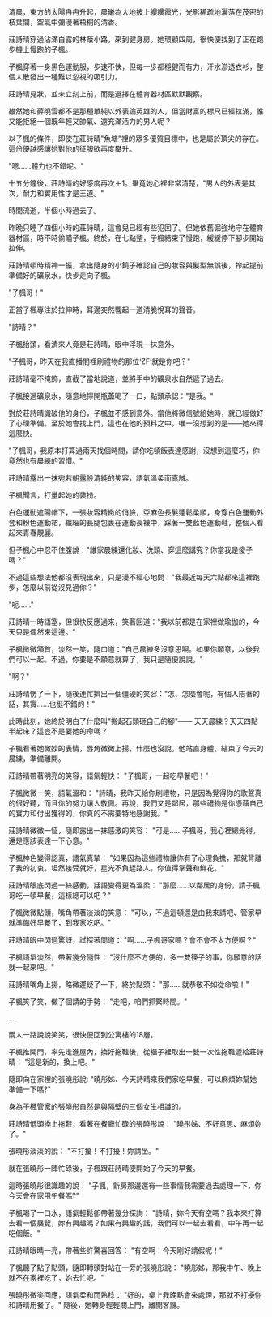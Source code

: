 清晨，東方的太陽冉冉升起，晨曦為大地披上縷縷霞光，光影稀疏地灑落在茂密的枝葉間，空氣中彌漫著梧桐的清香。

莊詩晴穿過沾滿白露的林蔭小路，來到健身房。她環顧四周，很快便找到了正在跑步機上慢跑的子楓。

子楓穿著一身黑色運動服，步速不快，但每一步都穩健而有力，汗水滲透衣衫，整個人散發出一種難以忽視的吸引力。

莊詩晴見狀，並未立刻上前，而是選擇在體育器材區默默觀察。

雖然她和薛曉雲都不是那種單純以外表論英雄的人，但當財富的標尺已經拉滿，誰又能拒絕一個既年輕又帥氣、還充滿活力的男人呢？

以子楓的條件，即使在莊詩晴"魚塘"裡的眾多優質目標中，也是屬於頂尖的存在。這份優越感讓她對他的征服欲再度攀升。

"嗯……體力也不錯呢。"

十五分鐘後，莊詩晴的好感度再次＋1。畢竟她心裡非常清楚，"男人的外表是其次，耐力和實用性才是王道。"

時間流逝，半個小時過去了。

昨晚只睡了四個小時的莊詩晴，這會兒已經有些犯困了。但她依舊倔強地守在體育器材區，時不時偷瞄子楓。終於，在七點整，子楓結束了慢跑，緩緩停下腳步開始拉伸。

莊詩晴頓時精神一振，拿出隨身的小鏡子確認自己的妝容與髮型無誤後，拎起提前準備好的礦泉水，快步走向子楓。

"子楓哥！"

正當子楓專注於拉伸時，耳邊突然響起一道清脆悅耳的聲音。

"詩晴？"

子楓抬頭，看清來人竟是莊詩晴，眼中浮現一抹意外。

"子楓哥，昨天在我直播間裡刷禮物的那位‘ZF’就是你吧？"

莊詩晴毫不掩飾，直截了當地說道，並將手中的礦泉水自然遞了過去。

子楓接過礦泉水，隨意地擰開瓶蓋喝了一口，點頭承認："是我。"

對於莊詩晴識破他的身份，子楓並不感到意外。當他將微信號給她時，就已經做好了心理準備。至於她會找上門，這也在他的預料之中，唯一沒想到的是——她來得這麼快。

"子楓哥，我原本打算過兩天找個時間，請你吃頓飯表達感謝，沒想到這麼巧，你竟然也有晨練的習慣。"

莊詩晴露出一抹宛若朝露般清純的笑容，語氣溫柔而真誠。

子楓聞言，打量起她的裝扮。

白色運動遮陽帽下，一張妝容精緻的俏臉，亞麻色長髮蓬鬆柔順，身穿白色運動外套和粉色運動裙，纖細的長腿包裹在運動長襪中，踩著一雙藍色運動鞋，整個人看起來青春靚麗。

但子楓心中忍不住腹誹："誰家晨練還化妝、洗頭、穿這麼講究？你當我是傻子嗎？"

不過這些想法他都沒表現出來，只是漫不經心地問："我最近每天六點都來這裡跑步，怎麼以前從沒見過你？"

"呃……"

莊詩晴一時語塞，但很快反應過來，笑著回道："我以前都是在家裡做瑜伽的，今天只是偶然來這邊。"

子楓微微頷首，淡然一笑，隨口道："自己晨練多沒意思啊。如果你願意，以後我們可以一起。不過，你要是不願意就算了，我只是隨便說說。"

"啊？"

莊詩晴愣了一下，隨後連忙擠出一個僵硬的笑容："怎、怎麼會呢，有個人陪著的話，其實……也挺不錯的！"

此時此刻，她終於明白了什麼叫"搬起石頭砸自己的腳"——
天天晨練？天天四點半起床？這豈不是要她的命嗎？

子楓看著她微妙的表情，唇角微微上揚，什麼也沒說。他站直身體，結束了今天的晨練，準備離開。

莊詩晴帶著明亮的笑容，語氣輕快：
"子楓哥，一起吃早餐吧！"

子楓微微一笑，語氣溫和：
"詩晴，我昨天給你刷禮物，只是因為覺得你的歌聲真的很好聽，而且你的努力讓人敬佩。再說，我們又是鄰居，那些禮物是你憑藉自己的實力和付出獲得的，你真的不需要特地感謝我。"

莊詩晴微微一怔，隨即露出一抹感激的笑容：
"可是……子楓哥，我心裡總覺得，還是應該表達一下心意。"

子楓神色變得認真，語氣真摯：
"如果因為這些禮物讓你有了心理負擔，那就背離了我的初衷。坦然接受就好，星光不負趕路人，你值得掌聲和鮮花。"

莊詩晴眼底閃過一絲感動，話語變得更為溫柔：
"那麼……以鄰居的身份，請子楓哥吃一頓早餐，這樣總可以吧？"

子楓微微點頭，嘴角帶著淡淡的笑意：
"可以，不過這頓還是由我來請吧、管家早就準備好早餐了，到我家吃吧。"

莊詩晴眼中閃過驚訝，試探著問道：
"啊……子楓哥家嗎？會不會不太方便啊？"

子楓語氣淡然，帶著幾分隨性：
"沒什麼不方便的，多一雙筷子的事，你願意的話就一起來吧。"

莊詩晴嘴角上揚，略微遲疑了一下，終於點頭：
"那……就恭敬不如從命啦！"

子楓笑了笑，做了個請的手勢：
"走吧，咱們抓緊時間。"

...

兩人一路說說笑笑，很快便回到公寓樓的18層。

子楓推開門，率先走進屋內，換好拖鞋後，從櫃子裡取出一雙一次性拖鞋遞給莊詩晴：
"這是新的，換上吧。"

隨即向在家裡的張曉彤說:
"曉彤姊、今天詩晴來我們家吃早餐，可以麻煩妳幫她準備一下嗎?"

身為子楓管家的張曉彤自然是與隔壁的三個女生相識的。

莊詩晴低頭換上拖鞋，看著在餐廳忙碌的張曉彤說：
"曉彤姊、不好意思、麻煩妳了。"

張曉彤淡淡的說：
"不打擾！不打擾！妳請坐。"

就在張曉彤一陣忙碌後，子楓跟莊詩晴便開始了今天的早餐。

這時張曉彤很識趣的說：
"子楓，新房那邊還有一些事情我需要過去處理一下，你今天會在家用午餐嗎?"

子楓喝了一口水，語氣輕鬆卻帶著幾分探詢：
"詩晴，妳今天有空嗎？我本來打算去看一個展覽，妳有興趣嗎？如果有興趣的話，我們可以一起去看看，中午再一起吃個飯。"

莊詩晴眼睛一亮，帶著些許驚喜回答：
"有空啊！今天剛好請假呢！"

子楓聽了點了點頭，隨即轉頭對站在一旁的張曉彤說：
"曉彤姊，那我中午、晚上就不在家裡吃了，妳去忙吧。"

張曉彤微笑回應，語氣柔和而熟稔：
"好的，桌上我晚點會來處理，那就不打擾你和詩晴用餐了。"
隨後，她轉身輕輕關上門，離開客廳。

